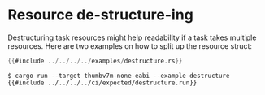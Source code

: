 # Resource de-structure-ing

Destructuring task resources might help readability if a task takes multiple
resources.
Here are two examples on how to split up the resource struct:

``` rust
{{#include ../../../../examples/destructure.rs}}
```

``` console
$ cargo run --target thumbv7m-none-eabi --example destructure
{{#include ../../../../ci/expected/destructure.run}}
```
